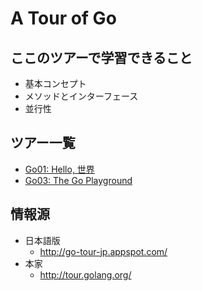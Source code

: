A Tour of Go
============

## ここのツアーで学習できること ##

* 基本コンセプト
* メソッドとインターフェース
* 並行性

## ツアー一覧

* [Go01: Hello, 世界](01/README.md)
* [Go03: The Go Playground](03/README.md)



## 情報源 ##

* 日本語版
    * http://go-tour-jp.appspot.com/
* 本家
    * http://tour.golang.org/



